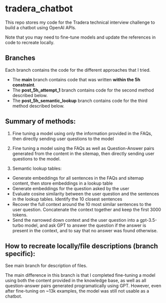 # tradera_chatbot
This repo stores my code for the Tradera technical interview challenge to build a chatbot using OpenAI APIs. 

Note that you may need to fine-tune models and update the references in code to recreate locally. 

## Branches

Each branch contains the code for the different approaches that I tried. 
 - The **main** branch contains code that was written **within the 5h constraint**. 
 - The **post_5h_attempt_1** branch contains code for the second method described below.
 - The **post_5h_semantic_lookup** branch contains code for the third method described below.

## Summary of methods: 
1. Fine tuning a model using only the information provided in the FAQs, then directly sending user questions to the model 

2. Fine tuning a model using the FAQs as well as Question-Answer pairs generated from the content in the sitemap, then directly sending user questions to the 
   model. 

3. Semantic lookup tables: 
- Generate embeddings for all sentences in the FAQs and sitemap content, then store embeddings in a lookup table 
- Generate embeddings for the question asked by the user 
- Evaluate cosine similarity between the user question and the sentences in the lookup tables. Identify the 10 closest sentences 
- Recover the full context around the 10 most similar sentences to the user question. Concatenate the context together and keep the first 3000 tokens. 
- Send the narrowed down context and the user question into a gpt-3.5-turbo model, and ask GPT to answer the question if the answer is present in the context, 
  and to say that no answer was found otherwise. 

## How to recreate locally/file descriptions (branch specific):

See main branch for description of files. 

The main difference in this branch is that I completed fine-tuning a model using both the content
provided in the knowledge base, as well as all question-answer pairs generated programatically 
using GPT. However, even after fine-tuning on ~13k examples, the model was still not usable as a chatbot. 

